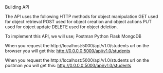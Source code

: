 Building API 

The API uses the following HTTP methods for object manipulation
GET used for object retrieval
POST used for object creation and object actions
PUT used for object update
DELETE used for object deletion.

To implement this API, we will use;
Postman
Python
Flask
MongoDB

When you request the http://localhost:5000/api/v1.0/students url on the browser you will get this:
http://0.0.0.0:5000/api/v1.0/students

When you request the http://localhost:5000/api/v1.0/students url on the postman you will get this:
http://0.0.0.0:5000/api/v1.0/students 